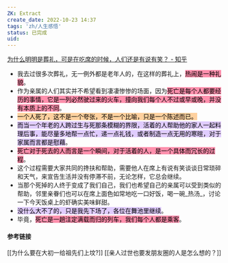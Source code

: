 ```yaml
---
ZK: Extract
create_date: 2022-10-23 14:37
tags: 'zh/人生感悟'
status: 已完成 
uid: 
---
```

[为什么明明是葬礼，可是在吃席的时候，人们还是有说有笑？ - 知乎](https://www.zhihu.com/question/505481994/answer/2386504301)

- 我去过很多次葬礼，无一例外都是老年人的，在这样的葬礼上，<mark style="background: #FF5582A6;">热闹是一种礼貌</mark>。
- 作为亲属的人们其实并不希望看到凄凄惨惨的场面，因为<mark style="background: #FF5582A6;">死亡是每个人都要经历的事情，它是一列必然驶过来的火车，撞向我们每个人不过或早或晚，并没有本质上的不同</mark>。
- <mark style="background: #FFB86CA6;">一个人死了，这不是一个夸张，不是一个比喻，只是一个陈述而已。</mark>
- <mark style="background: #D2B3FFA6;">而当一个年老的人跨过生与死那条模糊的界限，活着的人帮助他的家人一起料理后事，能尽量多地帮一点忙，递一点礼钱，或者制造一点无用的寒暄，对于家属而言都是慰藉</mark>。
- <mark style="background: #FF5582A6;">死亡对于死去的人而言是一个瞬间，对于活着的人，是一个具体而冗长的过程</mark>。
- 这个过程需要大家共同的搀扶和帮助，需要他人在席上有说有笑谈谈日常琐碎和天气，来宣告生活并没有停滞不前，无论怎样，它总会继续。
- 当那个死掉的人终于变成了我们自己，我们也希望自己的亲属可以受到类似的帮助，邻里亲眷们也可以在席上面色如常地吃一口好饭，喝一碗_热汤_，讨论一下今天饭桌上的虾确实美味鲜甜。
- <mark style="background: #D2B3FFA6;">没什么大不了的，只是我先下场了，各位在舞池里继续</mark>。
- 毕竟，<mark style="background: #FF5582A6;">死亡是一趟注定满载而归的列车，我们每个人都是乘客</mark>。

#### 参考链接
[[为什么要在大初一给祖先们上坟?]]
[[亲人过世也要发朋友圈的人是怎么想的？]]
